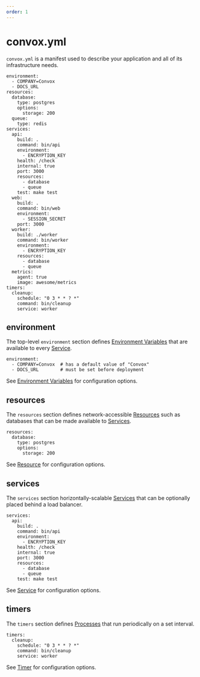 ```yaml
---
order: 1
---
```


# convox.yml

`convox.yml` is a manifest used to describe your application and all of its infrastructure needs.

    environment:
      - COMPANY=Convox
      - DOCS_URL
    resources:
      database:
        type: postgres
        options:
          storage: 200
      queue:
        type: redis
    services:
      api:
        build: .
        command: bin/api
        environment:
          - ENCRYPTION_KEY
        health: /check
        internal: true
        port: 3000
        resources:
          - database
          - queue
        test: make test
      web:
        build: .
        command: bin/web
        environment:
          - SESSION_SECRET
        port: 3000
      worker:
        build: ./worker
        command: bin/worker
        environment:
          - ENCRYPTION_KEY
        resources:
          - database
          - queue
      metrics:
        agent: true
        image: awesome/metrics
    timers:
      cleanup:
        schedule: "0 3 * * ? *"
        command: bin/cleanup
        service: worker

## environment

The top-level `environment` section defines [Environment Variables](environment.md) that are available to every
[Service](../reference/primitives/app/service.md).

    environment:
      - COMPANY=Convox  # has a default value of "Convox"
      - DOCS_URL        # must be set before deployment
  
See [Environment Variables](environment.md) for configuration options.

## resources

The `resources` section defines network-accessible [Resources](../reference/primitives/app/resource.md)
such as databases that can be made available to [Services](../reference/primitives/app/service.md).

    resources:
      database:
        type: postgres
        options:
          storage: 200

See [Resource](../reference/primitives/app/resource.md) for configuration options.

## services

The `services` section horizontally-scalable [Services](../reference/primitives/app/service.md)
that can be optionally placed behind a load balancer.

    services:
      api:
        build: .
        command: bin/api
        environment:
          - ENCRYPTION_KEY
        health: /check
        internal: true
        port: 3000
        resources:
          - database
          - queue
        test: make test

See [Service](../reference/primitives/app/service.md) for configuration options.

## timers

The `timers` section defines [Processes](../reference/primitives/app/process.md)
that run periodically on a set interval.

    timers:
      cleanup:
        schedule: "0 3 * * ? *"
        command: bin/cleanup
        service: worker

See [Timer](../reference/primitives/app/timer.md) for configuration options.

